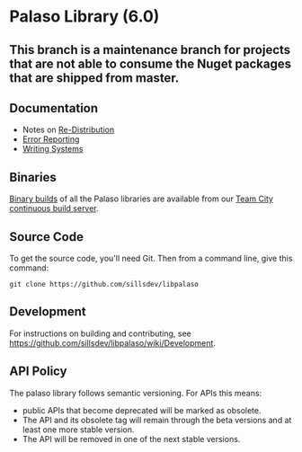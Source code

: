 Palaso Library (6.0)
==============

## This branch is a maintenance branch for projects that are not able to consume the Nuget packages that are shipped from master. 

Documentation
-------------

- Notes on [Re-Distribution](http://projects.palaso.org/projects/palaso/wiki/Re-Distribution)
- [Error Reporting](http://projects.palaso.org/projects/palaso/wiki/Error_Reporting)
- [Writing Systems](http://projects.palaso.org/projects/palaso/wiki/Writing_Systems)


Binaries
--------

[Binary builds](http://build.palaso.org/repository/downloadAll/bt32/.lastSuccessful/artifacts.zip) of all the Palaso libraries are available from our [Team City continuous build server](http://build.palaso.org/).


Source Code
-----------

To get the source code, you'll need Git. Then from a command line, give this command:

`git clone https://github.com/sillsdev/libpalaso`


Development
-----------

For instructions on building and contributing, see <https://github.com/sillsdev/libpalaso/wiki/Development>.

API Policy
----------

The palaso library follows semantic versioning. For APIs this means:

 * public APIs that become deprecated will be marked as obsolete.
 * The API and its obsolete tag will remain through the beta versions and at least one more stable version.
 * The API will be removed in one of the next stable versions.
